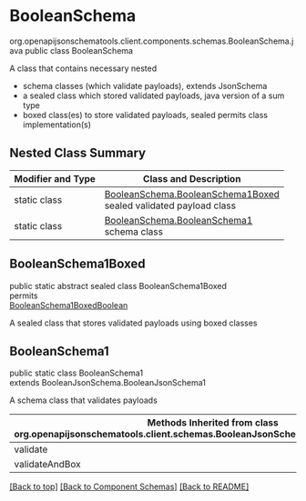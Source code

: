 # BooleanSchema
org.openapijsonschematools.client.components.schemas.BooleanSchema.java
public class BooleanSchema

A class that contains necessary nested
- schema classes (which validate payloads), extends JsonSchema
- a sealed class which stored validated payloads, java version of a sum type
- boxed class(es) to store validated payloads, sealed permits class implementation(s)

## Nested Class Summary
| Modifier and Type | Class and Description |
| ----------------- | ---------------------- |
| static class | [BooleanSchema.BooleanSchema1Boxed](#booleanschema1boxed)<br> sealed validated payload class |
| static class | [BooleanSchema.BooleanSchema1](#booleanschema1)<br> schema class |

## BooleanSchema1Boxed
public static abstract sealed class BooleanSchema1Boxed<br>
permits<br>
[BooleanSchema1BoxedBoolean](#booleanschema1boxedboolean)

A sealed class that stores validated payloads using boxed classes

## BooleanSchema1
public static class BooleanSchema1<br>
extends BooleanJsonSchema.BooleanJsonSchema1

A schema class that validates payloads

| Methods Inherited from class org.openapijsonschematools.client.schemas.BooleanJsonSchema.BooleanJsonSchema1 |
| ------------------------------------------------------------------ |
| validate                                                           |
| validateAndBox                                                     |

[[Back to top]](#top) [[Back to Component Schemas]](../../../README.md#Component-Schemas) [[Back to README]](../../../README.md)
